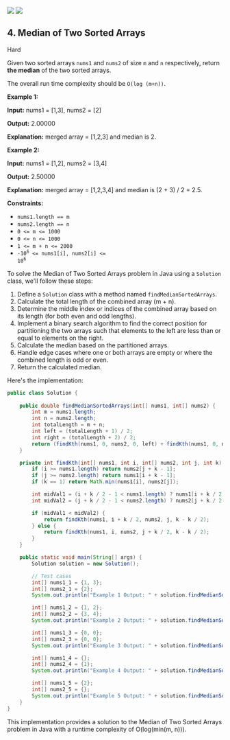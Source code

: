 [![](https://img.shields.io/github/stars/javadev/LeetCode-in-Java?label=Stars&style=flat-square)](https://github.com/javadev/LeetCode-in-Java)
[![](https://img.shields.io/github/forks/javadev/LeetCode-in-Java?label=Fork%20me%20on%20GitHub%20&style=flat-square)](https://github.com/javadev/LeetCode-in-Java/fork)

## 4\. Median of Two Sorted Arrays

Hard

Given two sorted arrays `nums1` and `nums2` of size `m` and `n` respectively, return **the median** of the two sorted arrays.

The overall run time complexity should be `O(log (m+n))`.

**Example 1:**

**Input:** nums1 = [1,3], nums2 = [2]

**Output:** 2.00000

**Explanation:** merged array = [1,2,3] and median is 2. 

**Example 2:**

**Input:** nums1 = [1,2], nums2 = [3,4]

**Output:** 2.50000

**Explanation:** merged array = [1,2,3,4] and median is (2 + 3) / 2 = 2.5. 

**Constraints:**

*   `nums1.length == m`
*   `nums2.length == n`
*   `0 <= m <= 1000`
*   `0 <= n <= 1000`
*   `1 <= m + n <= 2000`
*   <code>-10<sup>6</sup> <= nums1[i], nums2[i] <= 10<sup>6</sup></code>

To solve the Median of Two Sorted Arrays problem in Java using a `Solution` class, we'll follow these steps:

1. Define a `Solution` class with a method named `findMedianSortedArrays`.
2. Calculate the total length of the combined array (m + n).
3. Determine the middle index or indices of the combined array based on its length (for both even and odd lengths).
4. Implement a binary search algorithm to find the correct position for partitioning the two arrays such that elements to the left are less than or equal to elements on the right.
5. Calculate the median based on the partitioned arrays.
6. Handle edge cases where one or both arrays are empty or where the combined length is odd or even.
7. Return the calculated median.

Here's the implementation:

```java
public class Solution {
    
    public double findMedianSortedArrays(int[] nums1, int[] nums2) {
        int m = nums1.length;
        int n = nums2.length;
        int totalLength = m + n;
        int left = (totalLength + 1) / 2;
        int right = (totalLength + 2) / 2;
        return (findKth(nums1, 0, nums2, 0, left) + findKth(nums1, 0, nums2, 0, right)) / 2.0;
    }

    private int findKth(int[] nums1, int i, int[] nums2, int j, int k) {
        if (i >= nums1.length) return nums2[j + k - 1];
        if (j >= nums2.length) return nums1[i + k - 1];
        if (k == 1) return Math.min(nums1[i], nums2[j]);

        int midVal1 = (i + k / 2 - 1 < nums1.length) ? nums1[i + k / 2 - 1] : Integer.MAX_VALUE;
        int midVal2 = (j + k / 2 - 1 < nums2.length) ? nums2[j + k / 2 - 1] : Integer.MAX_VALUE;

        if (midVal1 < midVal2) {
            return findKth(nums1, i + k / 2, nums2, j, k - k / 2);
        } else {
            return findKth(nums1, i, nums2, j + k / 2, k - k / 2);
        }
    }

    public static void main(String[] args) {
        Solution solution = new Solution();

        // Test cases
        int[] nums1_1 = {1, 3};
        int[] nums2_1 = {2};
        System.out.println("Example 1 Output: " + solution.findMedianSortedArrays(nums1_1, nums2_1));

        int[] nums1_2 = {1, 2};
        int[] nums2_2 = {3, 4};
        System.out.println("Example 2 Output: " + solution.findMedianSortedArrays(nums1_2, nums2_2));

        int[] nums1_3 = {0, 0};
        int[] nums2_3 = {0, 0};
        System.out.println("Example 3 Output: " + solution.findMedianSortedArrays(nums1_3, nums2_3));

        int[] nums1_4 = {};
        int[] nums2_4 = {1};
        System.out.println("Example 4 Output: " + solution.findMedianSortedArrays(nums1_4, nums2_4));

        int[] nums1_5 = {2};
        int[] nums2_5 = {};
        System.out.println("Example 5 Output: " + solution.findMedianSortedArrays(nums1_5, nums2_5));
    }
}
```

This implementation provides a solution to the Median of Two Sorted Arrays problem in Java with a runtime complexity of O(log(min(m, n))).